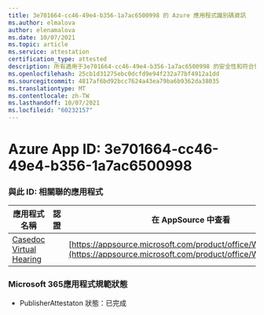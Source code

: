 ```yaml
---
title: 3e701664-cc46-49e4-b356-1a7ac6500998 的 Azure 應用程式識別碼資訊
ms.author: elmalova
author: elenamalova
ms.date: 10/07/2021
ms.topic: article
ms.service: attestation
certification_type: attested
description: 所有適用于3e701664-cc46-49e4-b356-1a7ac6500998 的安全性和符合性資訊資訊。
ms.openlocfilehash: 25cb1d31275ebc0dcfd9e94f232a77bf4912a1dd
ms.sourcegitcommit: 4817af6bd92bcc7624a43ea79ba6b9362da38035
ms.translationtype: MT
ms.contentlocale: zh-TW
ms.lasthandoff: 10/07/2021
ms.locfileid: "60232157"
---
```

# <a name="azure-app-id-3e701664-cc46-49e4-b356-1a7ac6500998"></a>Azure App ID: 3e701664-cc46-49e4-b356-1a7ac6500998


### <a name="apps-associated-with-this-id"></a>與此 ID: 相關聯的應用程式
| **應用程式名稱** | **認證** | **在 AppSource 中查看** |
|--------------|---------------|-----------------------|
| [Casedoc Virtual Hearing](https://docs.microsoft.com/microsoft-365-app-certification/forward/WA200003164) |  | [https://appsource.microsoft.com/product/office/WA200003164](https://appsource.microsoft.com/product/office/WA200003164) |

### <a name="microsoft-365-app-compliance-status"></a>Microsoft 365應用程式規範狀態
- PublisherAttestaton 狀態：已完成
